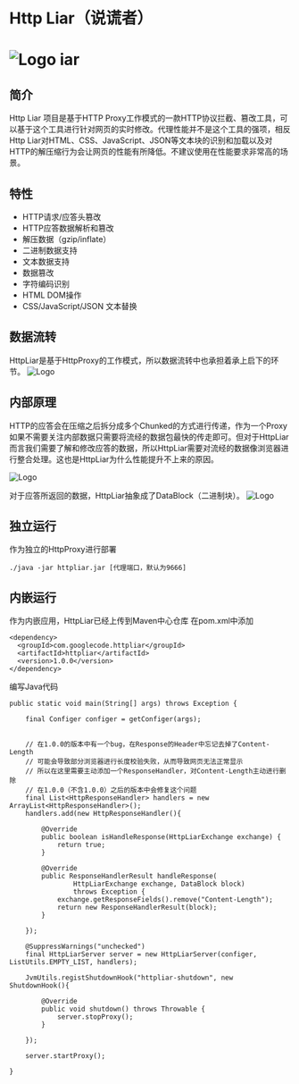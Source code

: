 Http Liar（说谎者）
========

![Logo](http://pic.yupoo.com/oldmanpushcart/CDuCa1LI/small.jpg) iar
========



## 简介
Http Liar 项目是基于HTTP Proxy工作模式的一款HTTP协议拦截、篡改工具，可以基于这个工具进行针对网页的实时修改。代理性能并不是这个工具的强项，相反Http Liar对HTML、CSS、JavaScript、JSON等文本块的识别和加载以及对HTTP的解压缩行为会让网页的性能有所降低。不建议使用在性能要求非常高的场景。



## 特性

- HTTP请求/应答头篡改
- HTTP应答数据解析和篡改
 - 解压数据（gzip/inflate）
 - 二进制数据支持
 - 文本数据支持
- 数据篡改
 - 字符编码识别
 - HTML DOM操作
 - CSS/JavaScript/JSON 文本替换


## 数据流转
HttpLiar是基于HttpProxy的工作模式，所以数据流转中也承担着承上启下的环节。
![Logo](http://pic.yupoo.com/oldmanpushcart/CDv86GpI/medish.jpg)

## 内部原理
HTTP的应答会在压缩之后拆分成多个Chunked的方式进行传递，作为一个Proxy如果不需要关注内部数据只需要将流经的数据包最快的传走即可。但对于HttpLiar而言我们需要了解和修改应答的数据，所以HttpLiar需要对流经的数据像浏览器进行整合处理。这也是HttpLiar为什么性能提升不上来的原因。

![Logo](http://pic.yupoo.com/oldmanpushcart/CDvCpwiP/medium.jpg)

对于应答所返回的数据，HttpLiar抽象成了DataBlock（二进制块）。
![Logo](http://pic.yupoo.com/oldmanpushcart/CDvFY9po/medish.jpg)

## 独立运行

作为独立的HttpProxy进行部署
```
./java -jar httpliar.jar [代理端口，默认为9666]
```

## 内嵌运行
作为内嵌应用，HttpLiar已经上传到Maven中心仓库
在pom.xml中添加
```
<dependency>
  <groupId>com.googlecode.httpliar</groupId>
  <artifactId>httpliar</artifactId>
  <version>1.0.0</version>
</dependency>
```
编写Java代码
```
public static void main(String[] args) throws Exception {
	
	final Configer configer = getConfiger(args);
	
	
	// 在1.0.0的版本中有一个bug，在Response的Header中忘记去掉了Content-Length
	// 可能会导致部分浏览器进行长度校验失败，从而导致网页无法正常显示
	// 所以在这里需要主动添加一个ResponseHandler，对Content-Length主动进行删除
	// 在1.0.0（不含1.0.0）之后的版本中会修复这个问题
	final List<HttpResponseHandler> handlers = new ArrayList<HttpResponseHandler>();
	handlers.add(new HttpResponseHandler(){

		@Override
		public boolean isHandleResponse(HttpLiarExchange exchange) {
			return true;
		}

		@Override
		public ResponseHandlerResult handleResponse(
				HttpLiarExchange exchange, DataBlock block)
				throws Exception {
			exchange.getResponseFields().remove("Content-Length");
			return new ResponseHandlerResult(block);
		}
		
	});
	
	@SuppressWarnings("unchecked")
	final HttpLiarServer server = new HttpLiarServer(configer, ListUtils.EMPTY_LIST, handlers);
	
	JvmUtils.registShutdownHook("httpliar-shutdown", new ShutdownHook(){

		@Override
		public void shutdown() throws Throwable {
			server.stopProxy();
		}
		
	});
	
	server.startProxy();
	
}
```


